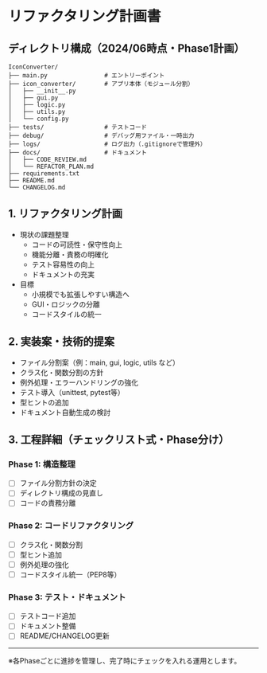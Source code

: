# リファクタリング計画書

## ディレクトリ構成（2024/06時点・Phase1計画）

```
IconConverter/
├── main.py                # エントリーポイント
├── icon_converter/        # アプリ本体（モジュール分割）
│   ├── __init__.py
│   ├── gui.py
│   ├── logic.py
│   ├── utils.py
│   └── config.py
├── tests/                 # テストコード
├── debug/                 # デバッグ用ファイル・一時出力
├── logs/                  # ログ出力（.gitignoreで管理外）
├── docs/                  # ドキュメント
│   ├── CODE_REVIEW.md
│   └── REFACTOR_PLAN.md
├── requirements.txt
├── README.md
└── CHANGELOG.md
```

## 1. リファクタリング計画
- 現状の課題整理
  - コードの可読性・保守性向上
  - 機能分離・責務の明確化
  - テスト容易性の向上
  - ドキュメントの充実
- 目標
  - 小規模でも拡張しやすい構造へ
  - GUI・ロジックの分離
  - コードスタイルの統一

## 2. 実装案・技術的提案
- ファイル分割案（例：main, gui, logic, utils など）
- クラス化・関数分割の方針
- 例外処理・エラーハンドリングの強化
- テスト導入（unittest, pytest等）
- 型ヒントの追加
- ドキュメント自動生成の検討

## 3. 工程詳細（チェックリスト式・Phase分け）

### Phase 1: 構造整理
- [ ] ファイル分割方針の決定
- [ ] ディレクトリ構成の見直し
- [ ] コードの責務分離

### Phase 2: コードリファクタリング
- [ ] クラス化・関数分割
- [ ] 型ヒント追加
- [ ] 例外処理の強化
- [ ] コードスタイル統一（PEP8等）

### Phase 3: テスト・ドキュメント
- [ ] テストコード追加
- [ ] ドキュメント整備
- [ ] README/CHANGELOG更新

---

※各Phaseごとに進捗を管理し、完了時にチェックを入れる運用とします。 